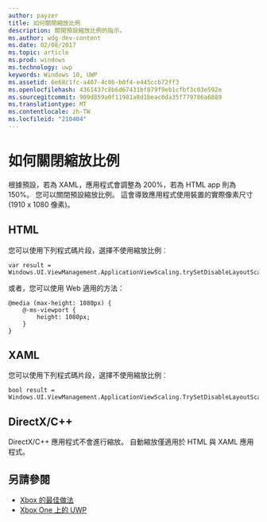 ```yaml
---
author: payzer
title: 如何關閉縮放比例
description: 關閉預設縮放比例的指示。
ms.author: wdg-dev-content
ms.date: 02/08/2017
ms.topic: article
ms.prod: windows
ms.technology: uwp
keywords: Windows 10, UWP
ms.assetid: 6e68c1fc-a407-4c0b-b0f4-e445ccb72ff3
ms.openlocfilehash: 4361437c8b6d67431bf879f9eb1cfbf3c03e592e
ms.sourcegitcommit: 909d859a0f11981a8d1beac0da35f779786a6889
ms.translationtype: MT
ms.contentlocale: zh-TW
ms.locfileid: "210404"
---
```

# <a name="how-to-turn-off-scaling"></a>如何關閉縮放比例   
根據預設，若為 XAML，應用程式會調整為 200%，若為 HTML app 則為 150%。 您可以關閉預設縮放比例。 這會導致應用程式使用裝置的實際像素尺寸 (1910 x 1080 像素)。   
   
## <a name="html"></a>HTML   
您可以使用下列程式碼片段，選擇不使用縮放比例︰ 
   
```
var result = Windows.UI.ViewManagement.ApplicationViewScaling.trySetDisableLayoutScaling(true);
```

或者，您可以使用 Web 適用的方法：   

```   
@media (max-height: 1080px) {   
    @-ms-viewport {   
        height: 1080px;   
    }   
}   
```

## <a name="xaml"></a>XAML
您可以使用下列程式碼片段，選擇不使用縮放比例︰   
   
```
bool result = Windows.UI.ViewManagement.ApplicationViewScaling.TrySetDisableLayoutScaling(true);
```
   
## <a name="directxc"></a>DirectX/C++   
DirectX/C++ 應用程式不會進行縮放。 自動縮放僅適用於 HTML 與 XAML 應用程式。  

## <a name="see-also"></a>另請參閱
- [Xbox 的最佳做法](tailoring-for-xbox.md)
- [Xbox One 上的 UWP](index.md)
